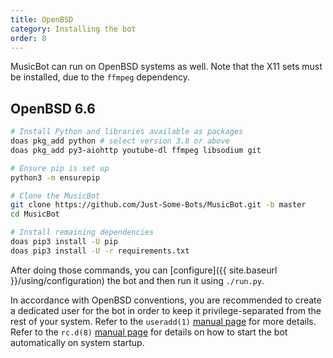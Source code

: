 ```yaml
---
title: OpenBSD
category: Installing the bot
order: 8
---
```

MusicBot can run on OpenBSD systems as well. Note that the X11 sets must be installed, due to the `ffmpeg` dependency.

## OpenBSD 6.6

~~~bash
# Install Python and libraries available as packages
doas pkg_add python # select version 3.8 or above
doas pkg_add py3-aiohttp youtube-dl ffmpeg libsodium git

# Ensure pip is set up
python3 -m ensurepip

# Clone the MusicBot
git clone https://github.com/Just-Some-Bots/MusicBot.git -b master
cd MusicBot

# Install remaining dependencies
doas pip3 install -U pip
doas pip3 install -U -r requirements.txt
~~~

After doing those commands, you can [configure]({{ site.baseurl }}/using/configuration) the bot and then run it using `./run.py`.

In accordance with OpenBSD conventions, you are recommended to create a dedicated user for the bot in order to keep it privilege-separated from the rest of your system. Refer to the `useradd(1)` [manual page](https://man.openbsd.org/useradd) for more details. Refer to the `rc.d(8)` [manual page](https://man.openbsd.org/rc.d) for details on how to start the bot automatically on system startup.
